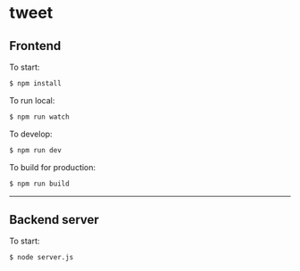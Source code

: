 # tweet

## Frontend

To start:

```bash
$ npm install
```

To run local:
```bash
$ npm run watch
```

To develop:

```bash
$ npm run dev
```

To build for production:

```bash
$ npm run build
```


---


## Backend server
To start:

```bash
$ node server.js
```